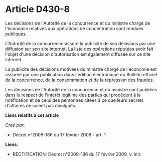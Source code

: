 # Article D430-8

Les décisions de l'Autorité de la concurrence et du ministre chargé de l'économie relatives aux opérations de concentration
sont rendues publiques.

L'Autorité de la concurrence assure la publicité de ses décisions par une diffusion sur son site internet. La liste des
opérations réputées avoir fait l'objet d'une décision d'autorisation est également diffusée sur ce site internet . 

La publicité des décisions motivées du ministre chargé de l'économie est assurée par une publication dans l'édition
électronique du Bulletin officiel de la concurrence, de la consommation et de la répression des fraudes.

Les décisions de l'Autorité de la concurrence et du ministre sont publiées dans le respect de l'intérêt légitime des parties
qui procèdent à la notification et de celui des personnes citées à ce que leurs secrets d'affaires ne soient pas divulgués.

**Liens relatifs à cet article**

_Créé par_:

  - Décret n°2009-186 du 17 février 2009 - art. 1

**Liens**:

  - RECTIFICATION: Décret  n°2009-186  du 17 février 2009, v. init.
